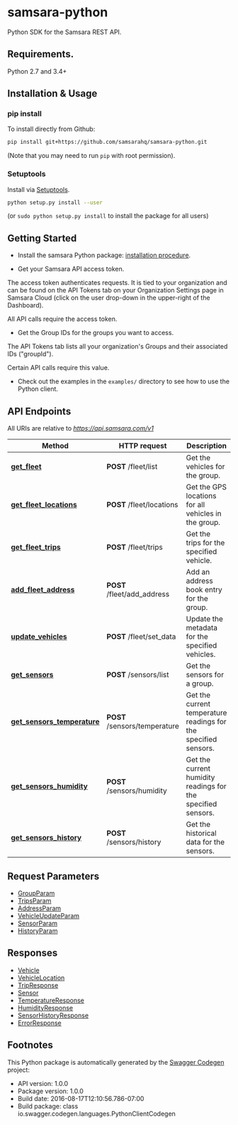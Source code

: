 # samsara-python

Python SDK for the Samsara REST API.

## Requirements.

Python 2.7 and 3.4+

## Installation & Usage

### pip install

To install directly from Github:

```sh
pip install git+https://github.com/samsarahq/samsara-python.git
```
(Note that you may need to run `pip` with root permission).

### Setuptools

Install via [Setuptools](http://pypi.python.org/pypi/setuptools).

```sh
python setup.py install --user
```
(or `sudo python setup.py install` to install the package for all users)

## Getting Started

* Install the samsara Python package: [installation procedure](#installation--usage).

* Get your Samsara API access token.

The access token authenticates requests. It is tied to your organization and can be found on the
API Tokens tab on your Organization Settings page in Samsara Cloud (click on the user drop-down in
the upper-right of the Dashboard).

All API calls require the access token.

* Get the Group IDs for the groups you want to access.

The API Tokens tab lists all your organization's Groups and their associated IDs ("groupId").

Certain API calls require this value.

* Check out the examples in the `examples/` directory to see how to use the Python client.

## API Endpoints

All URIs are relative to *https://api.samsara.com/v1*

Method | HTTP request | Description
------------ | ------------- | -------------
[**get_fleet**](docs/DefaultApi.md#get_fleet) | **POST** /fleet/list | Get the vehicles for the group.
[**get_fleet_locations**](docs/DefaultApi.md#get_fleet_locations) | **POST** /fleet/locations | Get the GPS locations for all vehicles in the group.
[**get_fleet_trips**](docs/DefaultApi.md#get_fleet_trips) | **POST** /fleet/trips | Get the trips for the specified vehicle.
[**add_fleet_address**](docs/DefaultApi.md#add_fleet_address) | **POST** /fleet/add_address | Add an address book entry for the group.
[**update_vehicles**](docs/DefaultApi.md#update_vehicles) | **POST** /fleet/set_data | Update the metadata for the specified vehicles.
[**get_sensors**](docs/DefaultApi.md#get_sensors) | **POST** /sensors/list | Get the sensors for a group.
[**get_sensors_temperature**](docs/DefaultApi.md#get_sensors_temperature) | **POST** /sensors/temperature | Get the current temperature readings for the specified sensors.
[**get_sensors_humidity**](docs/DefaultApi.md#get_sensors_humidity) | **POST** /sensors/humidity | Get the current humidity readings for the specified sensors.
[**get_sensors_history**](docs/DefaultApi.md#get_sensors_history) | **POST** /sensors/history | Get the historical data for the sensors.

## Request Parameters

- [GroupParam](docs/GroupParam.md)
- [TripsParam](docs/TripsParam.md)
- [AddressParam](docs/AddressParam.md)
- [VehicleUpdateParam](docs/VehicleUpdateParam.md)
- [SensorParam](docs/SensorParam.md)
- [HistoryParam](docs/HistoryParam.md)

## Responses

- [Vehicle](docs/Vehicle.md)
- [VehicleLocation](docs/VehicleLocation.md)
- [TripResponse](docs/TripResponse.md)
- [Sensor](docs/Sensor.md)
- [TemperatureResponse](docs/TemperatureResponse.md)
- [HumidityResponse](docs/HumidityResponse.md)
- [SensorHistoryResponse](docs/SensorHistoryResponse.md)
- [ErrorResponse](docs/ErrorResponse.md) 


## Footnotes

This Python package is automatically generated by the [Swagger Codegen](https://github.com/swagger-api/swagger-codegen) project:

- API version: 1.0.0
- Package version: 1.0.0
- Build date: 2016-08-17T12:10:56.786-07:00
- Build package: class io.swagger.codegen.languages.PythonClientCodegen
